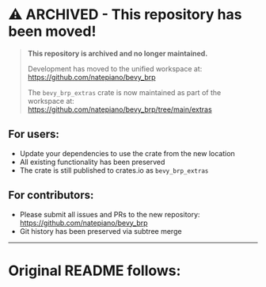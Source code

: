 # ⚠️ ARCHIVED - This repository has been moved!

> **This repository is archived and no longer maintained.**
> 
> Development has moved to the unified workspace at: https://github.com/natepiano/bevy_brp
> 
> The `bevy_brp_extras` crate is now maintained as part of the workspace at:
> https://github.com/natepiano/bevy_brp/tree/main/extras

## For users:
- Update your dependencies to use the crate from the new location
- All existing functionality has been preserved
- The crate is still published to crates.io as `bevy_brp_extras`

## For contributors:
- Please submit all issues and PRs to the new repository: https://github.com/natepiano/bevy_brp
- Git history has been preserved via subtree merge

---

# Original README follows:
